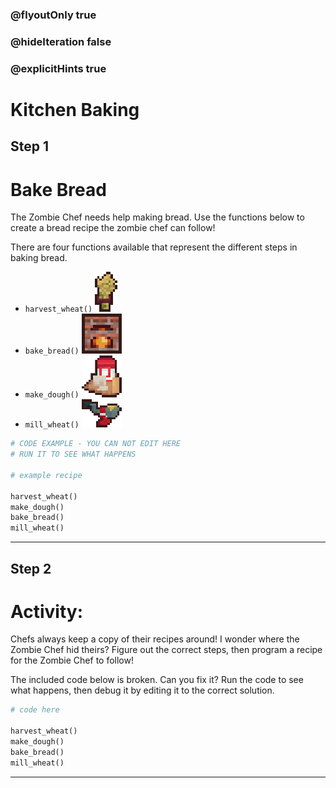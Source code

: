 ### @flyoutOnly true
### @hideIteration false
### @explicitHints true

# Kitchen Baking

## Step 1
# Bake Bread

The Zombie Chef needs help making bread. Use the functions below to create a bread recipe the zombie chef can follow!

There are four functions available that represent the different steps in baking bread.
- `harvest_wheat()` ![Harvest Wheat](img/bread_wheat.png "Harvest Wheat")
- `bake_bread()` ![Bake Bread](img/bread_bake.png "Bake Bread")
- `make_dough()` ![Make Dough](img/bread_dough.png "Make Dough")
- `mill_wheat()` ![Mill Wheat](img/bread_mill.png "Mill Wheat")

```python
# CODE EXAMPLE - YOU CAN NOT EDIT HERE
# RUN IT TO SEE WHAT HAPPENS

# example recipe

harvest_wheat()
make_dough()
bake_bread()
mill_wheat()
```

---

## Step 2
# Activity:

Chefs always keep a copy of their recipes around! I wonder where the Zombie Chef hid theirs? Figure out the correct steps, then program a recipe for the Zombie Chef to follow! 

The included code below is broken. Can you fix it? Run the code to see what happens, then debug it by editing it to the correct solution.

```python
# code here

harvest_wheat()
make_dough()
bake_bread()
mill_wheat()
```

---

